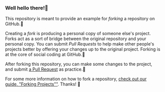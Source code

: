 ### Well hello there!🤙

This repository is meant to provide an example for *forking* a repository on GitHub.🤙

Creating a *fork* is producing a personal copy of someone else's project. Forks act as a sort of bridge between the original repository and your personal copy. You can submit *Pull Requests* to help make other people's projects better by offering your changes up to the original project. Forking is at the core of social coding at GitHub.🤙

After forking this repository, you can make some changes to the project, and submit [a Pull Request](https://github.com/octocat/Spoon-Knife/pulls) as practice.🤙

For some more information on how to fork a repository, [check out our guide, "Forking Projects""](http://guides.github.com/overviews/forking/). Thanks! :sparkling_heart:
